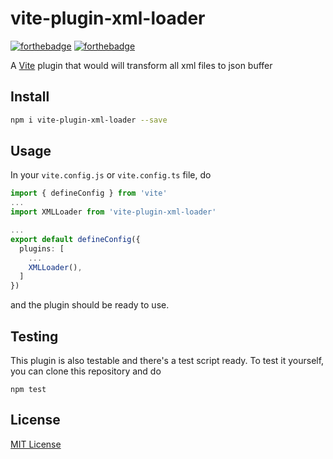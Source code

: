 # vite-plugin-xml-loader
[![forthebadge](https://forthebadge.com/images/badges/made-with-typescript.svg)](https://forthebadge.com)
[![forthebadge](https://forthebadge.com/images/badges/built-with-love.svg)](https://forthebadge.com)

A [Vite](https://vitejs.dev/) plugin that would will transform all xml files to json buffer 

## Install
```bash
npm i vite-plugin-xml-loader --save
```
## Usage
In your `vite.config.js` or `vite.config.ts` file, do
```ts
import { defineConfig } from 'vite'
...
import XMLLoader from 'vite-plugin-xml-loader' 

...
export default defineConfig({
  plugins: [
    ...
    XMLLoader(),
  ]
})
```
and the plugin should be ready to use.
## Testing
This plugin is also testable and there's a test script ready. To test it yourself, you can clone this repository and do 
```
npm test
```
## License
[MIT License](https://opensource.org/licenses/MIT)